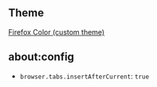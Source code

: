 ## Theme
[Firefox Color (custom theme)](https://color.firefox.com/?theme=XQAAAAINAQAAAAAAAABBKYhm849SCia2CaaEGccwS-xMDPr31ntFybonFE1QQUH8_zOcgifJzlYs5O-vbkWlMtMdbkbmcJ09nb7j0YNgC1Oak1lyo5tT2Bzudb9h2lyli4NntIklxwwHoVxfCwg1GLaC3cPKXYvVwzNCsRdJ_LHWVyp1rkfy-V6QLPI5PBMt1A_tThg62nJlgyxCcMmlSXFHmf70n-sj)

## about:config
* `browser.tabs.insertAfterCurrent`: `true`
